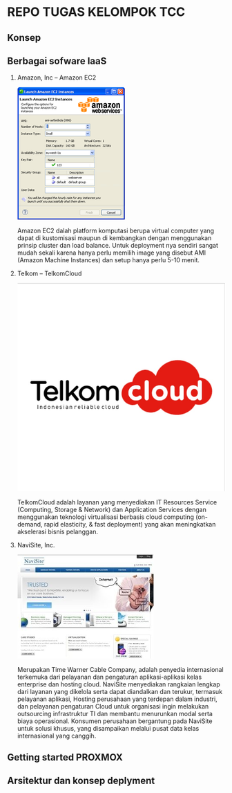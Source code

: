 # REPO TUGAS KELOMPOK TCC
## Konsep
## Berbagai sofware IaaS
1. Amazon, Inc – Amazon EC2

   ![alt text](img/amazon.png)

   Amazon EC2 dalah platform komputasi berupa virtual computer yang dapat di kustomisasi maupun di kembangkan dengan menggunakan prinsip cluster dan load balance. Untuk deployment nya sendiri sangat mudah sekali karena hanya perlu memilih image yang disebut AMI (Amazon Machine Instances) dan setup hanya perlu 5-10 menit.


2. Telkom – TelkomCloud

   ![alt text](img/telkom_cloud.jpg)

   TelkomCloud adalah layanan yang menyediakan IT Resources Service (Computing, Storage & Network) dan Application Services dengan menggunakan teknologi virtualisasi berbasis cloud computing (on-demand, rapid elasticity, & fast deployment) yang akan meningkatkan akselerasi bisnis pelanggan.


3. NaviSite, Inc.

   ![alt text](img/navisite.png)

   Merupakan Time Warner Cable Company, adalah penyedia internasional terkemuka dari pelayanan dan pengaturan aplikasi-aplikasi kelas enterprise dan hosting cloud. NaviSite menyediakan rangkaian lengkap dari layanan yang dikelola serta dapat diandalkan dan terukur, termasuk pelayanan aplikasi, Hosting perusahaan yang terdepan dalam industri, dan pelayanan pengaturan Cloud untuk organisasi ingin melakukan outsourcing infrastruktur TI dan membantu menurunkan modal serta biaya operasional. Konsumen perusahaan bergantung pada NaviSite untuk solusi khusus, yang disampaikan melalui pusat data kelas internasional yang canggih.

## Getting started PROXMOX
## Arsitektur dan konsep deplyment
